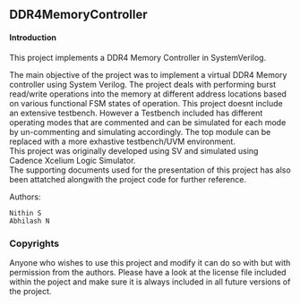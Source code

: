 ## DDR4MemoryController ####

#### Introduction ####

This project implements a DDR4 Memory Controller in SystemVerilog.  


The main objective of the project was to implement a virtual DDR4 Memory controller using System Verilog. The project deals with performing burst read/write operations into the memory at different address locations based on various functional FSM states of operation. 
This project doesnt include an extensive testbench. However a Testbench included has different operating modes that are commented and can be simulated for each mode by un-commenting and simulating accordingly.  The top module can be replaced with a more exhastive testbench/UVM environment.  
This project was originally developed using SV and simulated using Cadence Xcelium Logic Simulator.  
The supporting documents used for the presentation of this project has also been attatched alongwith the project code for further reference.  

Authors:  
    
    Nithin S
    Abhilash N
          
### Copyrights ###
Anyone who wishes to use this project and modify it can do so with but with permission from the authors. Please have a look at the license file included within the poject and make sure it is always included in all future versions of the project.
